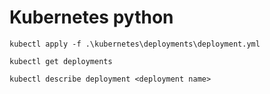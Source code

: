 # Kubernetes python

`kubectl apply -f .\kubernetes\deployments\deployment.yml`

`kubectl get deployments`

`kubectl describe deployment <deployment name>`
